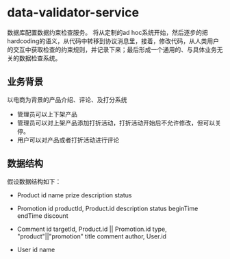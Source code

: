 # data-validator-service
数据库配置数据约束检查服务。
将从定制的ad hoc系统开始，然后逐步的把hardcoding的语义，从代码中转移到协议消息里，接着，修改代码，从人类用户的交互中获取检查的约束规则，并记录下来；最后形成一个通用的、与具体业务无关的数据检查系统。

## 业务背景

以电商为背景的产品介绍、评论、及打分系统
* 管理员可以上下架产品
* 管理员可以对上架产品添加打折活动，打折活动开始后不允许修改，但可以关停。
* 用户可以对产品或者打折活动进行评论

## 数据结构
假设数据结构如下：

* Product
  id
  name
  prize
  description
  status

* Promotion
  id
  productId,  Product.id
  description
  status
  beginTime
  endTime
  discount

* Comment
  id
  targetId, Product.id || Promotion.id
  type,  "product"||"promotion"
  title
  comment
  author, User.id

* User
  id
  name




